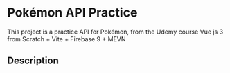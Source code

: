 # Pokémon API Practice

This project is a practice API for Pokémon, from the Udemy course Vue js 3 from Scratch + Vite + Firebase 9 + MEVN

## Description


